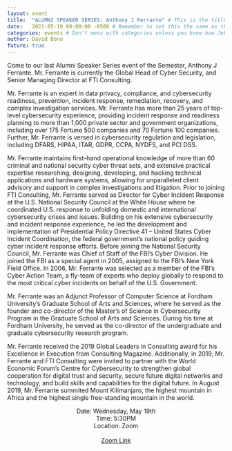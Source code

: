 ```yaml
---
layout: event
title:  "ALUMNI SPEAKER SERIES: Anthony J Ferrante" # This is the title that is displayed to users
date:   2021-05-19 00:00:00 -0500 # Remember to set this the same as the filename to avoid confusion
categories: events # Don't mess with categories unless you know how Jekyll works
author: David Bono
future: true
---
```


Come to our last Alumni Speaker Series event of the Semester, Anthony J Ferrante. Mr. Ferrante is currently the Global Head of Cyber Security, and Senior Managing Director at FTI Consulting. 

Mr. Ferrante is an expert in data privacy, compliance, and cybersecurity readiness, prevention, incident response, remediation, recovery, and complex investigation services.
Mr. Ferrante has more than 25 years of top-level cybersecurity experience, providing incident response and readiness planning to more than 1,000 private sector and government organizations, including over 175 Fortune 500 companies and 70 Fortune 100 companies. Further, Mr. Ferrante is versed in cybersecurity regulation and legislation, including DFARS, HIPAA, ITAR, GDPR, CCPA, NYDFS, and PCI DSS.


Mr. Ferrante maintains first-hand operational knowledge of more than 60 criminal and national security cyber threat sets, and extensive practical expertise researching, designing, developing, and hacking technical applications and hardware systems, allowing for unparalleled client advisory and support in complex investigations and litigation. 
Prior to joining FTI Consulting, Mr. Ferrante served as Director for Cyber Incident Response at the U.S. National Security Council at the White House where he coordinated U.S. response to unfolding domestic and international cybersecurity crises and issues. Building on his extensive cybersecurity and incident response experience, he led the development and implementation of Presidential Policy Directive 41 – United States Cyber Incident Coordination, the federal government’s national policy guiding cyber incident response efforts.
Before joining the National Security Council, Mr. Ferrante was Chief of Staff of the FBI’s Cyber Division. He joined the FBI as a special agent in 2005, assigned to the FBI’s New York Field Office. In 2006, Mr. Ferrante was selected as a member of the FBI’s Cyber Action Team, a fly-team of experts who deploy globally to respond to the most critical cyber incidents on behalf of the U.S. Government.


Mr. Ferrante was an Adjunct Professor of Computer Science at Fordham University’s Graduate School of Arts and Sciences, where he served as the founder and co-director of the Master’s of Science in Cybersecurity Program in the Graduate School of Arts and Sciences.  During his time at Fordham University, he served as the co-director of the undergraduate and graduate cybersecurity research program.


Mr. Ferrante received the 2019 Global Leaders in Consulting award for his Excellence in Execution from Consulting Magazine. Additionally, in 2019, Mr. Ferrante and FTI Consulting were invited to partner with the World Economic Forum’s Centre for Cybersecurity to strengthen global cooperation for digital trust and security, secure future digital networks and technology, and build skills and capabilities for the digital future. In August 2019, Mr. Ferrante summited Mount Kilimanjaro, the highest mountain in Africa and the highest single free-standing mountain in the world. 

<p style="text-align: center">
Date: Wednesday, May 19th<br>
Time: 5:30PM<br>
Location: Zoom<br>
<br>
<a href="https://fordham.zoom.us/j/88052403358?pwd=NWpMM01nazdmVzNQYno2VC9kWHltdz09">Zoom Link</a><br>
</p>

